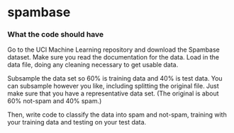 # spambase

### What the code should have
Go to the UCI Machine Learning repository and download the Spambase dataset. Make sure you read the documentation for the data. Load in the data file, doing any cleaning necessary to get usable data.

Subsample the data set so 60% is training data and 40% is test data. You can subsample however you like, including splitting the original file. Just make sure that you have a representative data set. (The original is about 60% not-spam and 40% spam.)

Then, write code to classify the data into spam and not-spam, training with your training data and testing on your test data.
